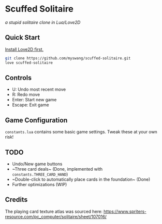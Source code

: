 # Scuffed Solitaire
*a stupid solitaire clone in Lua/Love2D*

## Quick Start

[Install Love2D first.](https://love2d.org/)

```bash
git clone https://github.com/myswang/scuffed-solitaire.git
love scuffed-solitaire
```

## Controls

- U: Undo most recent move
- R: Redo move
- Enter: Start new game
- Escape: Exit game

## Game Configuration

`constants.lua` contains some basic game settings. Tweak these at your own risk!

## TODO

- Undo/New game buttons
- ~Three card deals~ (Done, implemented with `constants.THREE_CARD_HAND`)
- ~Double-click to automatically place cards in the foundation~ (Done)
- Further optimizations (WIP)

## Credits

The playing card texture atlas was sourced here: https://www.spriters-resource.com/pc_computer/solitaire/sheet/107016/
